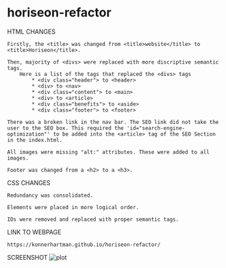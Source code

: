 # horiseon-refactor
HTML CHANGES

    Firstly, the <title> was changed from <title>website</title> to <title>Horiseon</title>. 

    Then, majority of <divs> were replaced with more discriptive semantic tags. 
        Here is a list of the tags that replaced the <divs> tags
            * <div class="header"> to <header>
            * <div> to <nav> 
            * <div class="content"> to <main>
            * <div> to <article>
            * <div class="benefits"> to <aside>
            * <div class="footer"> to <footer>
    
    There was a broken link in the nav bar. The SEO link did not take the user to the SEO box. This required the 'id="search-engine-optimization"' to be added into the <article> tag of the SEO Section in the index.html. 

    All images were missing "alt:" attributes. These were added to all images. 

    Footer was changed from a <h2> to a <h3>. 

CSS CHANGES

    Redundancy was consolidated. 

    Elements were placed in more logical order. 

    IDs were removed and replaced with proper semantic tags. 

LINK TO WEBPAGE

    https://konnerhartman.github.io/horiseon-refactor/

SCREENSHOT
    ![plot](./assets/images/Horiseon-Refactor-Screenshot.png)
